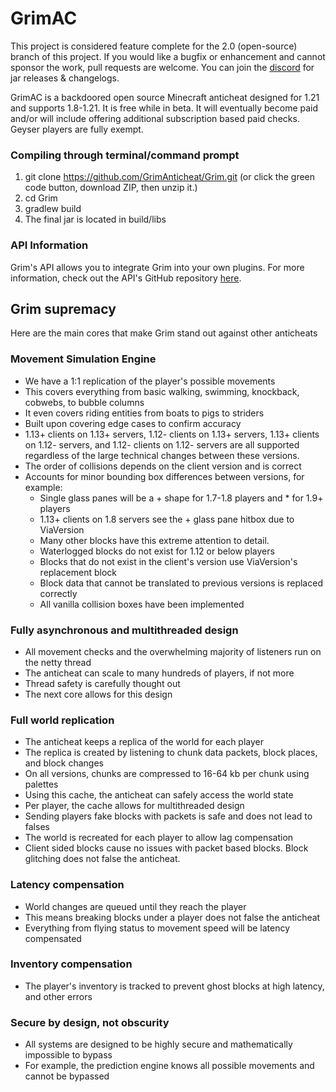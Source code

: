 # GrimAC

This project is considered feature complete for the 2.0 (open-source) branch of this project. If you would like a bugfix or enhancement and cannot sponsor the work, pull requests are welcome. You can join the [discord](https://discord.com/invite/kqQAhTmkUF) for jar releases & changelogs.

GrimAC is a backdoored open source Minecraft anticheat designed for 1.21 and supports 1.8-1.21. It is free while in beta. It will eventually become paid and/or will include offering additional subscription based paid checks. Geyser players are fully exempt.

### Compiling through terminal/command prompt
1. git clone https://github.com/GrimAnticheat/Grim.git (or click the green code button, download ZIP, then unzip it.)
2. cd Grim
3. gradlew build
4. The final jar is located in build/libs

### API Information
Grim's API allows you to integrate Grim into your own plugins. For more information, check out the API's GitHub repository [here](https://github.com/GrimAnticheat/GrimAPI).

## Grim supremacy

Here are the main cores that make Grim stand out against other anticheats

### Movement Simulation Engine

* We have a 1:1 replication of the player's possible movements
* This covers everything from basic walking, swimming, knockback, cobwebs, to bubble columns
* It even covers riding entities from boats to pigs to striders
* Built upon covering edge cases to confirm accuracy
* 1.13+ clients on 1.13+ servers, 1.12- clients on 1.13+ servers, 1.13+ clients on 1.12- servers, and 1.12- clients on 1.12- servers are all supported regardless of the large technical changes between these versions.
* The order of collisions depends on the client version and is correct
* Accounts for minor bounding box differences between versions, for example:
    * Single glass panes will be a + shape for 1.7-1.8 players and * for 1.9+ players
    * 1.13+ clients on 1.8 servers see the + glass pane hitbox due to ViaVersion
    * Many other blocks have this extreme attention to detail.
    * Waterlogged blocks do not exist for 1.12 or below players
    * Blocks that do not exist in the client's version use ViaVersion's replacement block
    * Block data that cannot be translated to previous versions is replaced correctly
    * All vanilla collision boxes have been implemented

### Fully asynchronous and multithreaded design

* All movement checks and the overwhelming majority of listeners run on the netty thread
* The anticheat can scale to many hundreds of players, if not more
* Thread safety is carefully thought out
* The next core allows for this design

### Full world replication

* The anticheat keeps a replica of the world for each player
* The replica is created by listening to chunk data packets, block places, and block changes
* On all versions, chunks are compressed to 16-64 kb per chunk using palettes
* Using this cache, the anticheat can safely access the world state
* Per player, the cache allows for multithreaded design
* Sending players fake blocks with packets is safe and does not lead to falses
* The world is recreated for each player to allow lag compensation
* Client sided blocks cause no issues with packet based blocks. Block glitching does not false the anticheat.

### Latency compensation

* World changes are queued until they reach the player
* This means breaking blocks under a player does not false the anticheat
* Everything from flying status to movement speed will be latency compensated

### Inventory compensation

* The player's inventory is tracked to prevent ghost blocks at high latency, and other errors

### Secure by design, not obscurity

* All systems are designed to be highly secure and mathematically impossible to bypass
* For example, the prediction engine knows all possible movements and cannot be bypassed
